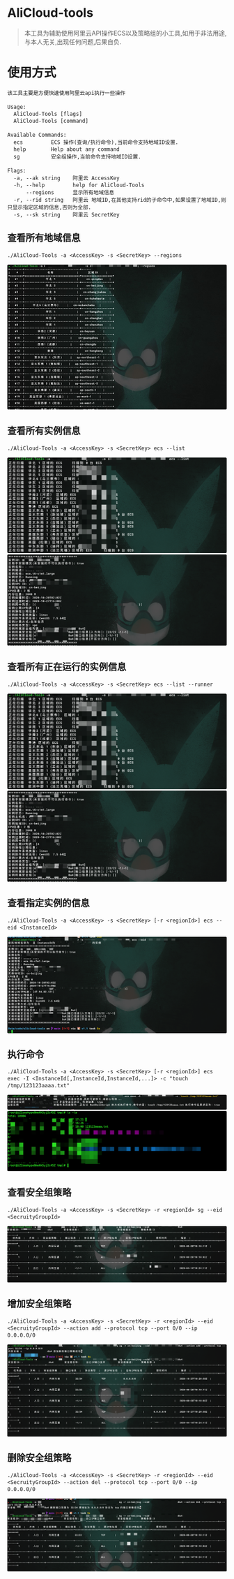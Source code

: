 # AliCloud-tools

> 本工具为辅助使用阿里云API操作ECS以及策略组的小工具,如用于非法用途,与本人无关,出现任何问题,后果自负.

# 使用方式

```
该工具主要是方便快速使用阿里云api执行一些操作

Usage:
  AliCloud-Tools [flags]
  AliCloud-Tools [command]

Available Commands:
  ecs         ECS 操作(查询/执行命令),当前命令支持地域ID设置.
  help        Help about any command
  sg          安全组操作,当前命令支持地域ID设置.

Flags:
  -a, --ak string    阿里云 AccessKey
  -h, --help         help for AliCloud-Tools
      --regions      显示所有地域信息
  -r, --rid string   阿里云 地域ID,在其他支持rid的子命令中,如果设置了地域ID,则只显示指定区域的信息,否则为全部.
  -s, --sk string    阿里云 SecretKey
```

## 查看所有地域信息
```
./AliCloud-Tools -a <AccessKey> -s <SecretKey> --regions
```
![regions](./img/regions.jpg)
## 查看所有实例信息
```
./AliCloud-Tools -a <AccessKey> -s <SecretKey> ecs --list

```
![list-1](./img/list-1.png)
![list-2](./img/list-2.png)


## 查看所有正在运行的实例信息
```
./AliCloud-Tools -a <AccessKey> -s <SecretKey> ecs --list --runner

```
![list-1](./img/list-1.png)
![list-2](./img/list-2.png)
## 查看指定实例的信息
```
./AliCloud-Tools -a <AccessKey> -s <SecretKey> [-r <regionId>] ecs --eid <InstanceId>
```
![instance-info](./img/instance-info.png)

## 执行命令
```
./AliCloud-Tools -a <AccessKey> -s <SecretKey> [-r <regionId>] ecs exec -I <InstanceId[,InstanceId,InstanceId,...]> -c "touch /tmp/123123aaaa.txt"
```
![exec](./img/exec.jpg)
![exec-result](./img/exec-result.png)

## 查看安全组策略
```
./AliCloud-Tools -a <AccessKey> -s <SecretKey> -r <regionId> sg --eid <SecruityGroupId>
```
![sg-info](./img/sg-info.png)

## 增加安全组策略
```
./AliCloud-Tools -a <AccessKey> -s <SecretKey> -r <regionId> --eid <SecruityGroupId> --action add --protocol tcp --port 0/0 --ip 0.0.0.0/0
```
![sg-add](./img/sg-add.png)

## 删除安全组策略
```
./AliCloud-Tools -a <AccessKey> -s <SecretKey> -r <regionId> --eid <SecruityGroupId> --action del --protocol tcp --port 0/0 --ip 0.0.0.0/0

```
![sg-del](./img/sg-del.png)
